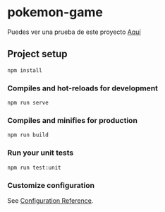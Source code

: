 # pokemon-game

Puedes ver una prueba de este proyecto [Aquí](https://upbeat-bose-a26b66.netlify.app)

## Project setup

```
npm install
```

### Compiles and hot-reloads for development

```
npm run serve
```

### Compiles and minifies for production

```
npm run build
```

### Run your unit tests

```
npm run test:unit
```

### Customize configuration

See [Configuration Reference](https://cli.vuejs.org/config/).
